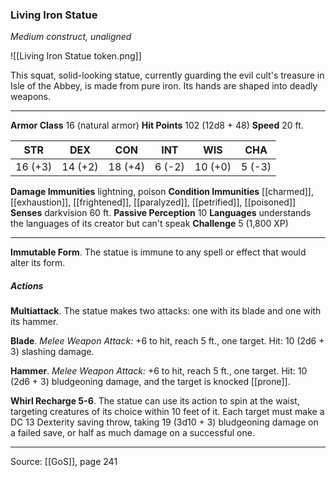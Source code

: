 ### Living Iron Statue
_Medium construct, unaligned_

![[Living Iron Statue token.png]]

This squat, solid-looking statue, currently guarding the evil cult's treasure in Isle of the Abbey, is made from pure iron. Its hands are shaped into deadly weapons.






---

**Armor Class** 16 (natural armor)
**Hit Points** 102 (12d8 + 48)
**Speed** 20 ft.

| STR     | DEX     | CON     | INT     | WIS     | CHA     |
|---------|---------|---------|---------|---------|---------|
| 16 (+3) | 14 (+2) | 18 (+4) | 6 (-2) | 10 (+0) | 5 (-3) |

**Damage Immunities** lightning, poison
**Condition Immunities** [[charmed]], [[exhaustion]], [[frightened]], [[paralyzed]], [[petrified]], [[poisoned]]
**Senses** darkvision 60 ft.
**Passive Perception** 10
**Languages** understands the languages of its creator but can't speak
**Challenge** 5 (1,800 XP)

---

**Immutable Form**. The statue is immune to any spell or effect that would alter its form.

##### Actions
**Multiattack**. The statue makes two attacks: one with its blade and one with its hammer.

**Blade**. _Melee Weapon Attack:_ +6 to hit, reach 5 ft., one target. Hit: 10 (2d6 + 3) slashing damage.

**Hammer**. _Melee Weapon Attack:_ +6 to hit, reach 5 ft., one target. Hit: 10 (2d6 + 3) bludgeoning damage, and the target is knocked [[prone]].

**Whirl Recharge 5-6**. The statue can use its action to spin at the waist, targeting creatures of its choice within 10 feet of it. Each target must make a DC 13 Dexterity saving throw, taking 19 (3d10 + 3) bludgeoning damage on a failed save, or half as much damage on a successful one.


---

Source: [[GoS]], page 241